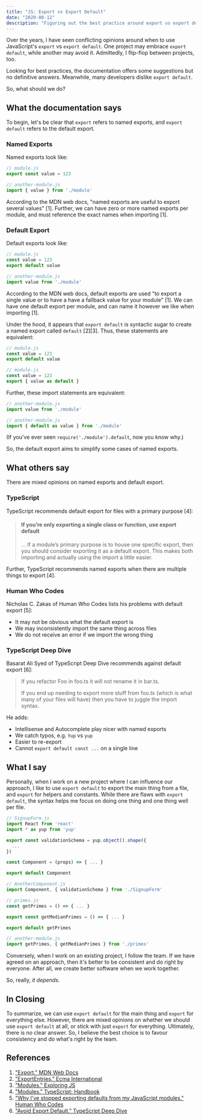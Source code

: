 ```yaml
---
title: "JS: Export vs Export Default"
date: "2020-08-12"
description: "Figuring out the best practice around export vs export default"
---
```


Over the years, I have seen conflicting opinions around when to use JavaScript's `export` vs `export default`. One project may embrace `export default`, while another may avoid it. Admittedly, I flip-flop between projects, too.

Looking for best practices, the documentation offers some suggestions but no definitive answers. Meanwhile, many developers dislike `export default`.

So, what should we do?

## What the documentation says

To begin, let's be clear that `export` refers to named exports, and `export default` refers to the default export.

### Named Exports
Named exports look like:

```js
// module.js
export const value = 123

// another-module.js
import { value } from './module'
```

According to the MDN web docs, "named exports are useful to export several values" [1]. Further, we can have zero or more named exports per module, and must reference the exact names when importing [1].


### Default Export

Default exports look like:

```js
// module.js
const value = 123
export default value

// another-module.js
import value from './module'
```

According to the MDN web docs, default exports are used "to export a single value or to have a have a fallback value for your module" [1]. We can have one default export per module, and can name it however we like when importing [1].

Under the hood, it appears that `export default` is syntactic sugar to create a named export called `default` [2][3]. Thus, these statements are equivalent:

```js
// module.js
const value = 123
export default value
```

```js
// module.js
const value = 123
export { value as default }
```

Further, these import statements are equivalent:

```js
// another-module.js
import value from './module'
```

```js
// another-module.js
import { default as value } from './module'
```

(If you've ever seen `require('./module').default`, now you know why.)   

So, the default export aims to simplify some cases of named exports.

## What others say

There are mixed opinions on named exports and default export.

### TypeScript

TypeScript recommends default export for files with a primary purpose [4]:

> #### If you’re only exporting a single class or function, use export default
> ... If a module’s primary purpose is to house one specific export, then you should consider exporting it as a default export. This makes both importing and actually using the import a little easier.

Further, TypeScript recommends named exports when there are multiple things to export [4].

### Human Who Codes

Nicholas C. Zakas of Human Who Codes lists his problems with default export [5]:

- It may not be obvious what the default export is
- We may inconsistently import the same thing across files
- We do not receive an error if we import the wrong thing

### TypeScript Deep Dive

Basarat Ali Syed of TypeScript Deep Dive recommends against default export [6]:

> If you refactor Foo in foo.ts it will not rename it in bar.ts.
> 
> If you end up needing to export more stuff from foo.ts (which is what many of your files will have) then you have to juggle the import syntax.

He adds:

- Intellisense and Autocomplete play nicer with named exports
- We catch typos, e.g. `Yup` vs `yup`
- Easier to re-export
- Cannot `export default const ...` on a single line

## What I say

Personally, when I work on a new project where I can influence our approach, I like to use `export default` to export the main thing from a file, and `export` for helpers and constants. While there are flaws with `export default`, the syntax helps me focus on doing one thing and one thing well per file.

```js
// SignupForm.js
import React from 'react'
import * as yup from 'yup'

export const validationSchema = yup.object().shape({
  ...
})

const Component = (props) => { ... }

export default Component

// AnotherComponent.js
import Component, { validationSchema } from './SignupForm'
```

```js
// primes.js
const getPrimes = () => { ... }

export const getMedianPrimes = () => { ... }

export default getPrimes

// another-module.js
import getPrimes, { getMedianPrimes } from './primes'
```

Conversely, when I work on an existing project, I follow the team. If we have agreed on an approach, then it's better to be consistent and do right by everyone. After all, we create better software when we work together.

So, really, *it depends*.


## In Closing

To summarize, we can use `export default` for the main thing and `export` for everything else. However, there are mixed opinions on whether we should use `export default` at all, or stick with just `export` for everything. Ultimately, there is no clear answer. So, I believe the best choice is to favour consistency and do what's right by the team.

## References

1. ["Export." MDN Web Docs](https://developer.mozilla.org/en-US/docs/web/javascript/reference/statements/export)
2. ["ExportEntries." Ecma International](https://tc39.es/ecma262/#sec-exports-static-semantics-exportentries)
3. ["Modules." Exploring JS](https://exploringjs.com/es6/ch_modules.html)
4. ["Modules." TypeScript: Handbook](https://www.typescriptlang.org/docs/handbook/modules.html)
5. ["Why I've stopped exporting defaults from my JavaScript modules." Human Who Codes](https://humanwhocodes.com/blog/2019/01/stop-using-default-exports-javascript-module/)
6. ["Avoid Export Default." TypeScript Deep Dive](https://basarat.gitbook.io/typescript/main-1/defaultisbad)
